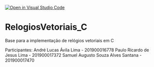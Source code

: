 [![Open in Visual Studio Code](https://classroom.github.com/assets/open-in-vscode-718a45dd9cf7e7f842a935f5ebbe5719a5e09af4491e668f4dbf3b35d5cca122.svg)](https://classroom.github.com/online_ide?assignment_repo_id=11553637&assignment_repo_type=AssignmentRepo)
# RelogiosVetoriais_C
Base para a implementação de relógios vetoriais em C

Participantes:
André Lucas Ávila Lima - 201900016778
Paulo Ricardo de Jesus Lima - 201900017372
Samuel Augusto Souza Alves Santana - 201900017470
